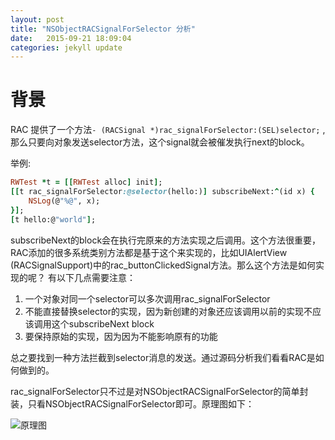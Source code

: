 ```yaml
---
layout: post
title: "NSObjectRACSignalForSelector 分析"
date:   2015-09-21 18:09:04
categories: jekyll update
---
```



# 背景
RAC 提供了一个方法```- (RACSignal *)rac_signalForSelector:(SEL)selector;``` ,那么只要向对象发送selector方法，这个signal就会被催发执行next的block。

举例:

```ruby
RWTest *t = [[RWTest alloc] init];
[[t rac_signalForSelector:@selector(hello:)] subscribeNext:^(id x) {
    NSLog(@"%@", x);
}];
[t hello:@"world"];
```

subscribeNext的block会在执行完原来的方法实现之后调用。这个方法很重要，RAC添加的很多系统类别方法都是基于这个来实现的，比如UIAlertView (RACSignalSupport)中的rac_buttonClickedSignal方法。那么这个方法是如何实现的呢？
有以下几点需要注意：

1. 一个对象对同一个selector可以多次调用rac_signalForSelector
2. 不能直接替换selector的实现，因为新创建的对象还应该调用以前的实现不应该调用这个subscribeNext block
3. 要保持原始的实现，因为因为不能影响原有的功能

总之要找到一种方法拦截到selector消息的发送。通过源码分析我们看看RAC是如何做到的。

rac_signalForSelector只不过是对NSObjectRACSignalForSelector的简单封装，只看NSObjectRACSignalForSelector即可。原理图如下：

![原理图](http://7xlvwi.com1.z0.glb.clouddn.com/RAC%20selector.jpg)
